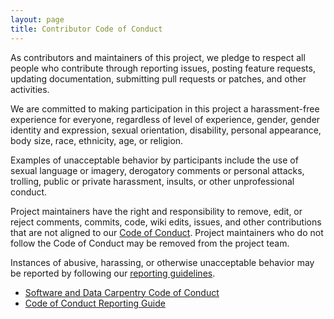 ```yaml
---
layout: page
title: Contributor Code of Conduct
---
```

As contributors and maintainers of this project,
we pledge to respect all people who contribute through reporting issues,
posting feature requests,
updating documentation,
submitting pull requests or patches,
and other activities.

We are committed to making participation in this project a harassment-free experience for everyone,
regardless of level of experience,
gender,
gender identity and expression,
sexual orientation,
disability,
personal appearance,
body size,
race,
ethnicity,
age,
or religion.

Examples of unacceptable behavior by participants include the use of sexual language or imagery,
derogatory comments or personal attacks,
trolling,
public or private harassment,
insults,
or other unprofessional conduct.

Project maintainers have the right and responsibility to remove, edit, or reject
comments, commits, code, wiki edits, issues, and other contributions
that are not aligned to our [Code of Conduct](http://www.datacarpentry.org/code-of-conduct/).
Project maintainers who do not follow the Code of Conduct may be removed from the project team.

Instances of abusive, harassing, or otherwise unacceptable behavior
may be reported by following our [reporting guidelines](http://www.datacarpentry.org/CoC-reporting/).


- [Software and Data Carpentry Code of Conduct](http://www.datacarpentry.org/code-of-conduct/)
- [Code of Conduct Reporting Guide](http://www.datacarpentry.org/CoC-reporting/)

